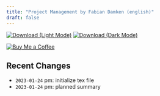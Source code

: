```yaml
---
title: "Project Management by Fabian Damken (english)"
draft: false
---
```


[![Download (Light Mode)](/download.png)](pm-summary.pdf)
[![Download (Dark Mode)](/download-dark.png)](pm-summary-dark.pdf)

[![Buy Me a Coffee](/kofi.png)](https://ko-fi.com/fdamken)

## Recent Changes
- `2023-01-24` pm: initialize tex file
- `2023-01-24` pm: planned summary
